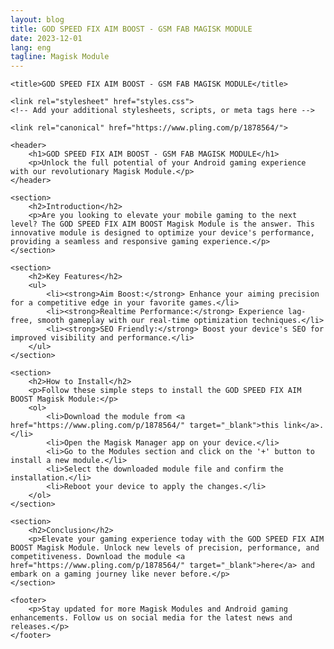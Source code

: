 ```yaml
---
layout: blog
title: GOD SPEED FIX AIM BOOST - GSM FAB MAGISK MODULE
date: 2023-12-01
lang: eng
tagline: Magisk Module
---
```


<script async src="https://pagead2.googlesyndication.com/pagead/js/adsbygoogle.js?client=ca-pub-8370893026371321"
     crossorigin="anonymous"></script>
<!-- Display 2 -->
<ins class="adsbygoogle"
     style="display:block"
     data-ad-client="ca-pub-8370893026371321"
     data-ad-slot="4101050007"
     data-ad-format="auto"
     data-full-width-responsive="true"></ins>
<script>
     (adsbygoogle = window.adsbygoogle || []).push({});
</script>
<html lang="en">

<head>
    <meta charset="UTF-8">
    <meta name="viewport" content="width=device-width, initial-scale=1.0">
    <meta name="description" content="Enhance your Android gaming experience with the GOD SPEED FIX AIM BOOST Magisk Module. Optimize your device for peak gaming performance.">
    <meta name="keywords" content="GOD SPEED FIX AIM BOOST, GSM FAB Magisk Module, Android gaming, Magisk Module, Gaming performance boost">
    <meta name="author" content="Your Name">

    <title>GOD SPEED FIX AIM BOOST - GSM FAB MAGISK MODULE</title>

    <link rel="stylesheet" href="styles.css">
    <!-- Add your additional stylesheets, scripts, or meta tags here -->

    <link rel="canonical" href="https://www.pling.com/p/1878564/">
</head>

<body>

    <header>
        <h1>GOD SPEED FIX AIM BOOST - GSM FAB MAGISK MODULE</h1>
        <p>Unlock the full potential of your Android gaming experience with our revolutionary Magisk Module.</p>
    </header>

    <section>
        <h2>Introduction</h2>
        <p>Are you looking to elevate your mobile gaming to the next level? The GOD SPEED FIX AIM BOOST Magisk Module is the answer. This innovative module is designed to optimize your device's performance, providing a seamless and responsive gaming experience.</p>
    </section>

    <section>
        <h2>Key Features</h2>
        <ul>
            <li><strong>Aim Boost:</strong> Enhance your aiming precision for a competitive edge in your favorite games.</li>
            <li><strong>Realtime Performance:</strong> Experience lag-free, smooth gameplay with our real-time optimization techniques.</li>
            <li><strong>SEO Friendly:</strong> Boost your device's SEO for improved visibility and performance.</li>
        </ul>
    </section>

    <section>
        <h2>How to Install</h2>
        <p>Follow these simple steps to install the GOD SPEED FIX AIM BOOST Magisk Module:</p>
        <ol>
            <li>Download the module from <a href="https://www.pling.com/p/1878564/" target="_blank">this link</a>.</li>
            <li>Open the Magisk Manager app on your device.</li>
            <li>Go to the Modules section and click on the '+' button to install a new module.</li>
            <li>Select the downloaded module file and confirm the installation.</li>
            <li>Reboot your device to apply the changes.</li>
        </ol>
    </section>

    <section>
        <h2>Conclusion</h2>
        <p>Elevate your gaming experience today with the GOD SPEED FIX AIM BOOST Magisk Module. Unlock new levels of precision, performance, and competitiveness. Download the module <a href="https://www.pling.com/p/1878564/" target="_blank">here</a> and embark on a gaming journey like never before.</p>
    </section>

    <footer>
        <p>Stay updated for more Magisk Modules and Android gaming enhancements. Follow us on social media for the latest news and releases.</p>
    </footer>

</body>

</html>
